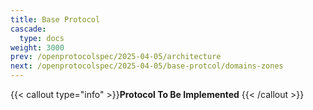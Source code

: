 ```yaml
---
title: Base Protocol
cascade:
  type: docs
weight: 3000
prev: /openprotocolspec/2025-04-05/architecture
next: /openprotocolspec/2025-04-05/base-protcol/domains-zones
---
```


{{< callout type="info" >}}**Protocol To Be Implemented** {{< /callout >}}
